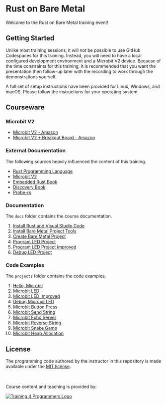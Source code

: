 # Rust on Bare Metal  

Welcome to the Rust on Bare Metal training event!

## Getting Started

Unlike most training sessions, it will not be possible to use GitHub Codespaces for this training. Instead, you will need to have a local configured development environment and a Microbit V2 device. Because of the time constraints for this training, it is recommended that you want the presentation then follow-up later with the recording to work through the demonstrations yourself.

A full set of setup instructions have been provided for Linux, Windows, and macOS. Please follow the instructions for your operating system.

## Courseware

### Microbit V2

- [Microbit V2 - Amazon](https://www.amazon.com/KEYESTUDIO-Micro-Original-Microbit-Starter/dp/B0BP1J72RR)
- [Microbit V2 + Breakout Board - Amazon](https://www.amazon.com/KEYESTUDIO-microbit-Microbit-Breakout-Tutorials/dp/B08H7VSLZH)

### External Documentation

The following sources heavily influenced the content of this training.

- [Rust Programming Language](https://www.rust-lang.org/)
- [Microbit V2](https://microbit.org/)
- [Embedded Rust Book](https://docs.rust-embedded.org/book/)
- [Discovery Book](https://docs.rust-embedded.org/discovery/)
- [Probe-rs](https://probe.rs/)

### Documentation

The `docs` folder contains the course documentation.

1. [Install Rust and Visual Studio Code](./docs/01_INSTALL_RUST_VSCODE.md)
1. [Install Bare Metal Project Tools](./docs/02_INSTALL_BARE_METAL_TOOLS.md)
1. [Create Bare Metal Project](./docs/03_CREATE_BARE_METAL_PROJECT.md)
1. [Program LED Project](./docs/04_PROGRAM_LED_PROJECT.md)
1. [Program LED Project Improved](./docs/05_IMPROVED_LED_PROJECT.md)
1. [Debug LED Project](./docs/06_DEBUG_LED_PROJECT.md)

### Code Examples

The `projects` folder contains the code examples.

1. [Hello, Microbit](./projects/01_hello_microbit/)
1. [Microbit LED](./projects/02_led_microbit/)
1. [Microbit LED Improved](./projects/03_led_microbit_improved/)
1. [Debug Microbit LED](./projects/04_debug_led_microbit/)
1. [Microbit Button Press](./projects/05_button_press_microbit/)
1. [Microbit Send String](./projects/06_microbit_send_string/)
1. [Microbit Echo Server](./projects/07_microbit_echo_server/)
1. [Microbit Reverse String](./projects/08_microbit_reverse_string/)
1. [Microbit Snake Game](./projects/09_snake_microbit/)
1. [Microbit Heap Allocation](./projects/10_alloc_microbit/)

## License

The programming code authored by the instructor in this repository is made available under the [MIT license](LICENSE).

<br><br>
Course content and teaching is provided by:<br>

[![Training 4 Programmers Logo](https://imagedelivery.net/VKawrzTPdVOU6XYN26Rvmg/1d56b364-4858-4cc6-84d5-89e14ce8e100/public "Training 4 Programmers Logo")](https://www.training4programmers.com)
